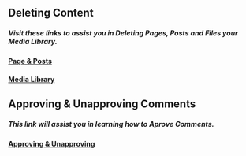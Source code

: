 ## Deleting Content

##### Visit these links to assist you in Deleting Pages, Posts and Files your Media Library.

#### [Page & Posts](https://easywpguide.com/wordpress-manual/adding-images-other-media/)

#### [Media Library](https://easywpguide.com/wordpress-manual/media-library/deleting-a-file-from-the-media-library/)

## Approving & Unapproving Comments

##### This link will assist you in learning how to Aprove Comments.

#### [**Approving & Unapproving**](https://easywpguide.com/wordpress-manual/comments/unapproving-and-approving-comments/)